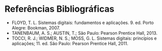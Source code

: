 




# Referências Bibliográficas

- FLOYD, T. L. Sistemas digitais: fundamentos e aplicações. 9. ed. Porto Alegre: Bookman, 2007.
- TANENBAUM, A. S.; AUSTIN, T.; São Paulo: Pearson Prentice Hall, 2013.
- TOCCI, R. J.; WIDMER, N. S.; MOSS, G. L. Sistemas digitais: princípios e aplicações; 11. ed. São Paulo: Pearson Prentice Hall, 2011.

